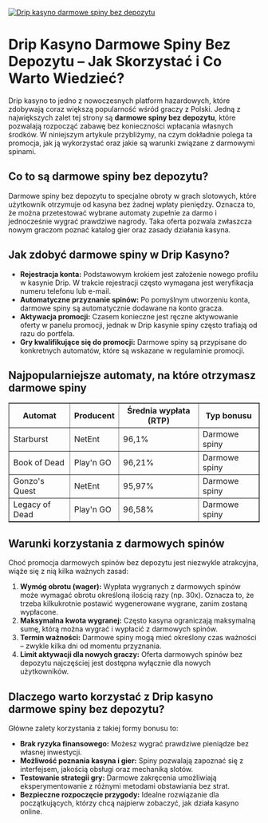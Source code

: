 [![Drip kasyno darmowe spiny bez depozytu](https://123-caf.pages.dev/gitsignup.png)](https://vrmoo.ru/Bt82HjjY)

<h1>Drip Kasyno Darmowe Spiny Bez Depozytu – Jak Skorzystać i Co Warto Wiedzieć?</h1>  <p>Drip kasyno to jedno z nowoczesnych platform hazardowych, które zdobywają coraz większą popularność wśród graczy z Polski. Jedną z największych zalet tej strony są <strong>darmowe spiny bez depozytu</strong>, które pozwalają rozpocząć zabawę bez konieczności wpłacania własnych środków. W niniejszym artykule przybliżymy, na czym dokładnie polega ta promocja, jak ją wykorzystać oraz jakie są warunki związane z darmowymi spinami.</p>  <h2>Co to są darmowe spiny bez depozytu?</h2>  <p>Darmowe spiny bez depozytu to specjalne obroty w grach slotowych, które użytkownik otrzymuje od kasyna bez żadnej wpłaty pieniędzy. Oznacza to, że można przetestować wybrane automaty zupełnie za darmo i jednocześnie wygrać prawdziwe nagrody. Taka oferta pozwala zwłaszcza nowym graczom poznać katalog gier oraz zasady działania kasyna.</p>  <h2>Jak zdobyć darmowe spiny w Drip Kasyno?</h2>  <ul>   <li><strong>Rejestracja konta:</strong> Podstawowym krokiem jest założenie nowego profilu w kasynie Drip. W trakcie rejestracji często wymagana jest weryfikacja numeru telefonu lub e-mail.</li>   <li><strong>Automatyczne przyznanie spinów:</strong> Po pomyślnym utworzeniu konta, darmowe spiny są automatycznie dodawane na konto gracza.</li>   <li><strong>Aktywacja promocji:</strong> Czasem konieczne jest ręczne aktywowanie oferty w panelu promocji, jednak w Drip kasynie spiny często trafiają od razu do portfela.</li>   <li><strong>Gry kwalifikujące się do promocji:</strong> Darmowe spiny są przypisane do konkretnych automatów, które są wskazane w regulaminie promocji.</li> </ul>  <h2>Najpopularniejsze automaty, na które otrzymasz darmowe spiny</h2>  <table border="1" cellspacing="0" cellpadding="5">   <thead>     <tr>       <th>Automat</th>       <th>Producent</th>       <th>Średnia wypłata (RTP)</th>       <th>Typ bonusu</th>     </tr>   </thead>   <tbody>     <tr>       <td>Starburst</td>       <td>NetEnt</td>       <td>96,1%</td>       <td>Darmowe spiny</td>     </tr>     <tr>       <td>Book of Dead</td>       <td>Play'n GO</td>       <td>96,21%</td>       <td>Darmowe spiny</td>     </tr>     <tr>       <td>Gonzo's Quest</td>       <td>NetEnt</td>       <td>95,97%</td>       <td>Darmowe spiny</td>     </tr>     <tr>       <td>Legacy of Dead</td>       <td>Play'n GO</td>       <td>96,58%</td>       <td>Darmowe spiny</td>     </tr>   </tbody> </table>  <h2>Warunki korzystania z darmowych spinów</h2>  <p>Choć promocja darmowych spinów bez depozytu jest niezwykle atrakcyjna, wiąże się z nią kilka ważnych zasad:</p>  <ol>   <li><strong>Wymóg obrotu (wager):</strong> Wypłata wygranych z darmowych spinów może wymagać obrotu określoną ilością razy (np. 30x). Oznacza to, że trzeba kilkukrotnie postawić wygenerowane wygrane, zanim zostaną wypłacone.</li>   <li><strong>Maksymalna kwota wygranej:</strong> Często kasyna ograniczają maksymalną sumę, którą można wygrać i wypłacić z darmowych spinów.</li>   <li><strong>Termin ważności:</strong> Darmowe spiny mogą mieć określony czas ważności – zwykle kilka dni od momentu przyznania.</li>   <li><strong>Limit aktywacji dla nowych graczy:</strong> Oferta darmowych spinów bez depozytu najczęściej jest dostępna wyłącznie dla nowych użytkowników.</li> </ol>  <h2>Dlaczego warto korzystać z Drip kasyno darmowe spiny bez depozytu?</h2>  <p>Główne zalety korzystania z takiej formy bonusu to:</p>  <ul>   <li><strong>Brak ryzyka finansowego:</strong> Możesz wygrać prawdziwe pieniądze bez własnej inwestycji.</li>   <li><strong>Możliwość poznania kasyna i gier:</strong> Spiny pozwalają zapoznać się z interfejsem, jakością obsługi oraz mechaniką slotów.</li>   <li><strong>Testowanie strategii gry:</strong> Darmowe zakręcenia umożliwiają eksperymentowanie z różnymi metodami obstawiania bez strat.</li>   <li><strong>Bezpieczne rozpoczęcie przygody:</strong> Idealne rozwiązanie dla początkujących, którzy chcą najpierw zobaczyć, jak działa kasyno online.</li> </ul>